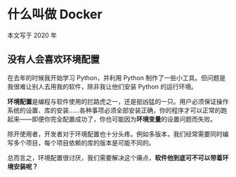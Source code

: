 # 什么叫做 Docker

本文写于 2020 年 <!-- TODO: -->

## 没有人会喜欢环境配置

在去年的时候我开始学习 Python，并利用 Python 制作了一些小工具。但问题是我很难让别人去用我的软件，除非我让他们安装 Python 的运行环境。

**环境配置**是编程与软件使用的拦路虎之一，还是挺凶猛的一只。用户必须保证操作系统的设置、库的安装……各种事项必须全部安装正确，你的程序才可以正常的跑起来——即便你完全配置成功了，你也可能因为**环境变量**的设置问题而失败。

除开使用者，开发者对于环境配置也十分头疼。例如多版本，我们经常需要同时编写多个项目，每个项目依赖的库的版本是可能不同的。

总而言之，环境配置很讨厌，我们需要解决这个痛点，**软件他到底可不可以带着环境安装呢？**

